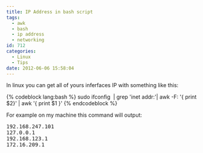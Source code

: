 ```yaml
---
title: IP Address in bash script
tags:
  - awk
  - bash
  - ip address
  - networking
id: 712
categories:
  - Linux
  - Tips
date: 2012-06-06 15:58:04
---
```


In linux you can get all of yours inferfaces IP with something like this:

{% codeblock lang:bash %}
sudo ifconfig  | grep 'inet addr:'| awk -F: '{ print $2}' | awk '{ print $1 }'
{% endcodeblock %}

For example on my machine this command will output:
<pre>192.168.247.101
127.0.0.1
192.168.123.1
172.16.209.1</pre>
